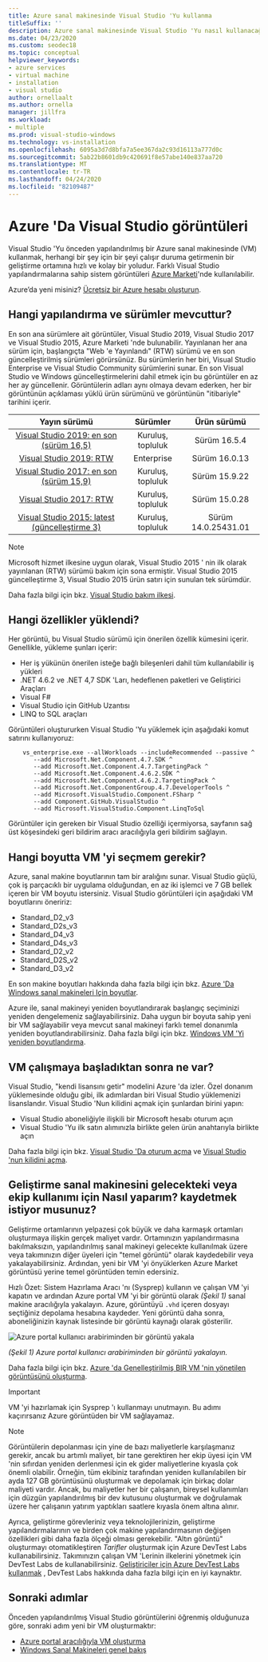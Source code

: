 ```yaml
---
title: Azure sanal makinesinde Visual Studio 'Yu kullanma
titleSuffix: ''
description: Azure sanal makinesinde Visual Studio 'Yu nasıl kullanacağınızı öğrenin
ms.date: 04/23/2020
ms.custom: seodec18
ms.topic: conceptual
helpviewer_keywords:
- azure services
- virtual machine
- installation
- visual studio
author: ornellaalt
ms.author: ornella
manager: jillfra
ms.workload:
- multiple
ms.prod: visual-studio-windows
ms.technology: vs-installation
ms.openlocfilehash: 6095a3d7d8bfa7a5ee367da2c93d16113a777d0c
ms.sourcegitcommit: 5ab22b8601db9c420691f8e57abe140e837aa720
ms.translationtype: MT
ms.contentlocale: tr-TR
ms.lasthandoff: 04/24/2020
ms.locfileid: "82109487"
---
```

# <a name="visual-studio-images-on-azure"></a><a id="top"> </a> Azure 'Da Visual Studio görüntüleri

Visual Studio 'Yu önceden yapılandırılmış bir Azure sanal makinesinde (VM) kullanmak, herhangi bir şey için bir şeyi çalışır duruma getirmenin bir geliştirme ortamına hızlı ve kolay bir yoludur. Farklı Visual Studio yapılandırmalarına sahip sistem görüntüleri [Azure Marketi](https://azuremarketplace.microsoft.com/marketplace/apps/category/compute?filters=virtual-machine-images%3Bmicrosoft%3Bwindows&page=1&subcategories=application-infrastructure)'nde kullanılabilir.

Azure’da yeni misiniz? [Ücretsiz bir Azure hesabı oluşturun](https://azure.microsoft.com/free).

## <a name="what-configurations-and-versions-are-available"></a>Hangi yapılandırma ve sürümler mevcuttur?

En son ana sürümlere ait görüntüler, Visual Studio 2019, Visual Studio 2017 ve Visual Studio 2015, Azure Marketi 'nde bulunabilir.  Yayınlanan her ana sürüm için, başlangıçta "Web 'e Yayınlandı" (RTW) sürümü ve en son güncelleştirilmiş sürümleri görürsünüz.  Bu sürümlerin her biri, Visual Studio Enterprise ve Visual Studio Community sürümlerini sunar.  En son Visual Studio ve Windows güncelleştirmelerini dahil etmek için bu görüntüler en az her ay güncellenir.  Görüntülerin adları aynı olmaya devam ederken, her bir görüntünün açıklaması yüklü ürün sürümünü ve görüntünün "itibariyle" tarihini içerir.

| Yayın sürümü                                                                                                                                          | Sürümler              |    Ürün sürümü    |
|:--------------------------------------------------------------------------------------------------------------------------------------------------------:|:---------------------:|:-----------------------:|
| [Visual Studio 2019: en son (sürüm 16,5)](https://azuremarketplace.microsoft.com/marketplace/apps/microsoftvisualstudio.visualstudio2019latest?tab=Overview) | Kuruluş, topluluk | Sürüm 16.5.4    |
| [Visual Studio 2019: RTW](https://azuremarketplace.microsoft.com/marketplace/apps/microsoftvisualstudio.visualstudio2019?tab=Overview)                         | Enterprise            | Sürüm 16.0.13    |
| [Visual Studio 2017: en son (sürüm 15,9)](https://azuremarketplace.microsoft.com/marketplace/apps/microsoftvisualstudio.visualstudio?tab=Overview)           | Kuruluş, topluluk | Sürüm 15.9.22   |
| [Visual Studio 2017: RTW](https://azuremarketplace.microsoft.com/marketplace/apps/microsoftvisualstudio.visualstudio?tab=Overview)                             | Kuruluş, topluluk | Sürüm 15.0.28   |
| [Visual Studio 2015: latest (güncelleştirme 3)](https://azuremarketplace.microsoft.com/marketplace/apps/microsoftvisualstudio.visualstudio?tab=Overview)               | Kuruluş, topluluk | Sürüm 14.0.25431.01 |

> [!NOTE]
> Microsoft hizmet ilkesine uygun olarak, Visual Studio 2015 ' nin ilk olarak yayınlanan (RTW) sürümü bakım için sona ermiştir. Visual Studio 2015 güncelleştirme 3, Visual Studio 2015 ürün satırı için sunulan tek sürümdür.

Daha fazla bilgi için bkz. [Visual Studio bakım ilkesi](/visualstudio/productinfo/vs-servicing-vs).

## <a name="what-features-are-installed"></a>Hangi özellikler yüklendi?

Her görüntü, bu Visual Studio sürümü için önerilen özellik kümesini içerir. Genellikle, yükleme şunları içerir:

* Her iş yükünün önerilen isteğe bağlı bileşenleri dahil tüm kullanılabilir iş yükleri
* .NET 4.6.2 ve .NET 4,7 SDK 'Ları, hedeflenen paketleri ve Geliştirici Araçları
* Visual F#
* Visual Studio için GitHub Uzantısı
* LINQ to SQL araçları

Görüntüleri oluştururken Visual Studio 'Yu yüklemek için aşağıdaki komut satırını kullanıyoruz:

```shell
    vs_enterprise.exe --allWorkloads --includeRecommended --passive ^
       --add Microsoft.Net.Component.4.7.SDK ^
       --add Microsoft.Net.Component.4.7.TargetingPack ^
       --add Microsoft.Net.Component.4.6.2.SDK ^
       --add Microsoft.Net.Component.4.6.2.TargetingPack ^
       --add Microsoft.Net.ComponentGroup.4.7.DeveloperTools ^
       --add Microsoft.VisualStudio.Component.FSharp ^
       --add Component.GitHub.VisualStudio ^
       --add Microsoft.VisualStudio.Component.LinqToSql
```

Görüntüler için gereken bir Visual Studio özelliği içermiyorsa, sayfanın sağ üst köşesindeki geri bildirim aracı aracılığıyla geri bildirim sağlayın.

## <a name="what-size-vm-should-i-choose"></a>Hangi boyutta VM 'yi seçmem gerekir?

Azure, sanal makine boyutlarının tam bir aralığını sunar. Visual Studio güçlü, çok iş parçacıklı bir uygulama olduğundan, en az iki işlemci ve 7 GB bellek içeren bir VM boyutu istersiniz. Visual Studio görüntüleri için aşağıdaki VM boyutlarını öneririz:

* Standard_D2_v3
* Standard_D2s_v3
* Standard_D4_v3
* Standard_D4s_v3
* Standard_D2_v2
* Standard_D2S_v2
* Standard_D3_v2

En son makine boyutları hakkında daha fazla bilgi için bkz. [Azure 'Da Windows sanal makineleri Için boyutlar](/azure/virtual-machines/windows/sizes).

Azure ile, sanal makineyi yeniden boyutlandırarak başlangıç seçiminizi yeniden dengelemeniz sağlayabilirsiniz. Daha uygun bir boyuta sahip yeni bir VM sağlayabilir veya mevcut sanal makineyi farklı temel donanımla yeniden boyutlandırabilirsiniz. Daha fazla bilgi için bkz. [Windows VM 'Yi yeniden boyutlandırma](/azure/virtual-machines/windows/resize-vm).

## <a name="after-the-vm-is-running-whats-next"></a>VM çalışmaya başladıktan sonra ne var?

Visual Studio, "kendi lisansını getir" modelini Azure 'da izler. Özel donanım yüklemesinde olduğu gibi, ilk adımlardan biri Visual Studio yüklemenizi lisanslandır. Visual Studio 'Nun kilidini açmak için şunlardan birini yapın:
- Visual Studio aboneliğiyle ilişkili bir Microsoft hesabı oturum açın
- Visual Studio 'Yu ilk satın alımınızla birlikte gelen ürün anahtarıyla birlikte açın

Daha fazla bilgi için bkz. [Visual Studio 'Da oturum açma](../ide/signing-in-to-visual-studio.md) ve [Visual Studio 'nun kilidini açma](../ide/how-to-unlock-visual-studio.md).

## <a name="how-do-i-save-the-development-vm-for-future-or-team-use"></a>Geliştirme sanal makinesini gelecekteki veya ekip kullanımı için Nasıl yaparım? kaydetmek istiyor musunuz?

Geliştirme ortamlarının yelpazesi çok büyük ve daha karmaşık ortamları oluşturmaya ilişkin gerçek maliyet vardır. Ortamınızın yapılandırmasına bakılmaksızın, yapılandırılmış sanal makineyi gelecekte kullanılmak üzere veya takımınızın diğer üyeleri için "temel görüntü" olarak kaydedebilir veya yakalayabilirsiniz. Ardından, yeni bir VM 'yi önyüklerken Azure Market görüntüsü yerine temel görüntüden temin edersiniz.

Hızlı Özet: Sistem Hazırlama Aracı 'nı (Sysprep) kullanın ve çalışan VM 'yi kapatın ve ardından Azure portal VM 'yi bir görüntü olarak *(Şekil 1)* sanal makine aracılığıyla yakalayın. Azure, görüntüyü `.vhd` içeren dosyayı seçtiğiniz depolama hesabına kaydeder. Yeni görüntü daha sonra, aboneliğinizin kaynak listesinde bir görüntü kaynağı olarak gösterilir.

![Azure portal kullanıcı arabiriminden bir görüntü yakala](media/capture-vm.png)

*(Şekil 1) Azure portal kullanıcı arabiriminden bir görüntü yakalayın.*

Daha fazla bilgi için bkz. [Azure 'da Genelleştirilmiş BIR VM 'nin yönetilen görüntüsünü oluşturma](/azure/virtual-machines/windows/capture-image-resource).

> [!IMPORTANT]
> VM 'yi hazırlamak için Sysprep 'ı kullanmayı unutmayın. Bu adımı kaçırırsanız Azure görüntüden bir VM sağlayamaz.

> [!NOTE]
> Görüntülerin depolanması için yine de bazı maliyetlerle karşılaşmanız gerekir, ancak bu artımlı maliyet, bir tane gerektiren her ekip üyesi için VM 'nin sıfırdan yeniden derlenmesi için ek gider maliyetlerine kıyasla çok önemli olabilir. Örneğin, tüm ekibiniz tarafından yeniden kullanılabilen bir ayda 127 GB görüntüsünü oluşturmak ve depolamak için birkaç dolar maliyeti vardır. Ancak, bu maliyetler her bir çalışanın, bireysel kullanımları için düzgün yapılandırılmış bir dev kutusunu oluşturmak ve doğrulamak üzere her çalışanın yatırım yaptıkları saatlere kıyasla önem altına alınır.

Ayrıca, geliştirme görevleriniz veya teknolojilerinizin, geliştirme yapılandırmalarının ve birden çok makine yapılandırmasının değişen özellikleri gibi daha fazla ölçeği olması gerekebilir. "Altın görüntü" oluşturmayı otomatikleştiren _Tarifler_ oluşturmak için Azure DevTest Labs kullanabilirsiniz. Takımınızın çalışan VM 'Lerinin ilkelerini yönetmek için DevTest Labs de kullanabilirsiniz. [Geliştiriciler için Azure DevTest Labs kullanmak](/azure/devtest-lab/devtest-lab-developer-lab) , DevTest Labs hakkında daha fazla bilgi için en iyi kaynaktır.

## <a name="next-steps"></a>Sonraki adımlar

Önceden yapılandırılmış Visual Studio görüntülerini öğrenmiş olduğunuza göre, sonraki adım yeni bir VM oluşturmaktır:

* [Azure portal aracılığıyla VM oluşturma](/azure/virtual-machines/windows/quick-create-portal)
* [Windows Sanal Makineleri genel bakış](/azure/virtual-machines/windows/overview)
